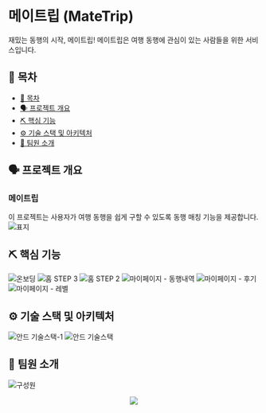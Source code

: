 # 메이트립 (MateTrip)
재밌는 동행의 시작, 메이트립!
메이트립은 여행 동행에 관심이 있는 사람들을 위한 서비스입니다.


## 📖 목차
- [📖 목차](#-목차)
- [🗣️ 프로젝트 개요](#-프로젝트-개요)
- [⛏️ 핵심 기능](#-핵심-기능)
- [⚙️ 기술 스택 및 아키텍처](#-기술-스택-및-아키텍처)
- [👋 팀원 소개](#-팀원-소개)


## 🗣️ 프로젝트 개요
### 메이트립
이 프로젝트는 사용자가 여행 동행을 쉽게 구할 수 있도록 동행 매칭 기능을 제공합니다.
![표지](https://github.com/user-attachments/assets/ab1b3967-6784-4a4b-a3d3-b77973347c8e)


## ⛏️ 핵심 기능
![온보딩](https://github.com/user-attachments/assets/cf5ab2ae-39c7-4e2b-926e-7318edc93094)
![홈 STEP 3](https://github.com/user-attachments/assets/efc52f0c-8574-49a4-95d4-43502bdb5350)
![홈 STEP 2](https://github.com/user-attachments/assets/e8baf489-a214-4c3e-8254-37334844e1a9)
![마이페이지 - 동행내역](https://github.com/user-attachments/assets/d05d10d8-4a31-49b5-a872-49fd140a7fff)
![마이페이지 - 후기](https://github.com/user-attachments/assets/793c9938-e1ab-42e5-ba00-882747ec1619)
![마이페이지 - 레벨](https://github.com/user-attachments/assets/78d716b7-8c65-4623-9a8f-6d845b658c31)


## ⚙️ 기술 스택 및 아키텍처
![안드 기술스택-1](https://github.com/user-attachments/assets/1e907775-d466-49b1-bff7-92cc4189ee20)
![안드 기술스택](https://github.com/user-attachments/assets/9c485a12-0c3b-4b42-86d3-f5d7db65a3cf)


## 👋 팀원 소개
![구성원](https://github.com/user-attachments/assets/8afc1565-4177-4ca2-a224-0083ff7135ea)

<div style="text-align: center;">
  <a href="https://hits.seeyoufarm.com"><img src="https://hits.seeyoufarm.com/api/count/incr/badge.svg?url=https%3A%2F%2Fgithub.com%2Fdnd-side-project%2Fdnd-11th-1-android&count_bg=%23F02571&title_bg=%23161716&icon=&icon_color=%23E7E7E7&title=hits&edge_flat=false"/> 
  </a>
</div>